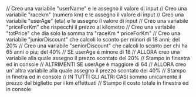 // Creo una variabile "userName" e le assegno il valore di input
// Creo una variabile "racekm" (numero km) e le assegno il valore di input
// Creo una variabile "userAge" (età) e le assegno il valore di input
// Creo una variabile "priceForKm" che rispecchi il prezzo al kilometro
// Creo una variabile "totPrice" che dia solo la somma tra "raceKm * priceForKm"
// Creo una variabile "juniorDiscount" che calcoli lo sconto per minori di 18 anni; del 20%
// Creo una variabile "seniorDiscount" che calcoli lo sconto per chi ha 65 anni o piu; del 40%
 // SE userAge è minore di 18
  // ALLORA creo una variabile alla quale assegno il prezzo scontato del 20%
   // Stampo in finsetra ed in console
  // ALTRIMENTI SE userAge è maggiore di 64
   // ALLORA creo un' altra variabile alla quale assegno il prezzo scontato del 40%
    // Stampo in finetra ed in console
// IN TUTTI GLI ALTRI CASI sommo unicamente il prezzo del biglietto per i km effettuati
 // Stampo il costo totale in finestra ed in console